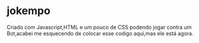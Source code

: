 # jokempo
Criado com Javascript,HTML e um pouco de CSS podendo jogar contra um Bot,acabei me esquecendo de colocar esse codigo aqui,mas ele está agora.
